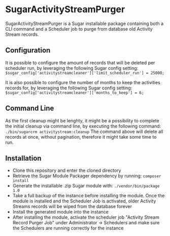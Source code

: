 # SugarActivityStreamPurger

SugarActivityStreamPurger is a Sugar installable package containing both a CLI command and a Scheduler job to purge from database old Activity Stream records.

## Configuration
It is possible to configure the amount of records that will be deleted per scheduler run, by leveraging the following Sugar config setting:
`$sugar_config['activitystreamcleaner']['limit_scheduler_run'] = 25000;`

It is also possible to configure the number of months to keep the activities records for, by leveraging the following Sugar config setting:
`$sugar_config['activitystreamcleaner']['months_to_keep'] = 6;`

## Command Line
As the first cleanup might be lenghty, it might be a possibility to complete the initial cleanup via command line, by executing the following command:
`./bin/sugarcrm activitystream:cleanup`
The command above will delete all records at once, without pagination, therefore it might take some time to run.

## Installation
* Clone this repository and enter the cloned directory
* Retrieve the Sugar Module Packager dependency by running: `composer install`
* Generate the installable .zip Sugar module with: `./vendor/bin/package 1.0`
* Take a full backup of the instance before installing the module. Once the module is installed and the Scheduler Job is activated, older Activity Streams records will be wiped from the database forever
* Install the generated module into the instance
* After installing the module, activate the scheduler job "Activity Stream Record Purger Job" under Administrator -> Schedulers and make sure the Schedulers are running correctly for the instance
